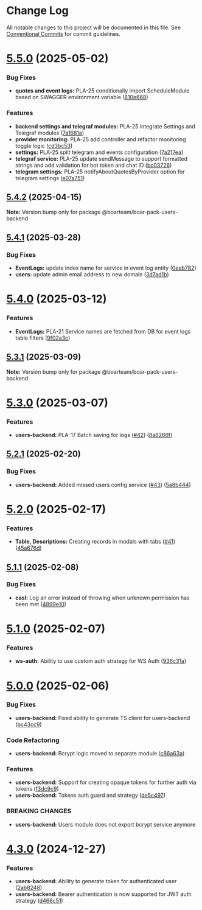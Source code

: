 # Change Log

All notable changes to this project will be documented in this file.
See [Conventional Commits](https://conventionalcommits.org) for commit guidelines.

# [5.5.0](https://github.com/boarteam/boar-pack/compare/@boarteam/boar-pack-users-backend@5.4.2...@boarteam/boar-pack-users-backend@5.5.0) (2025-05-02)


### Bug Fixes

* **quotes and event logs:** PLA-25 conditionally import ScheduleModule based on SWAGGER environment variable ([810e668](https://github.com/boarteam/boar-pack/commit/810e668ebd1aec90c618792c0c5269edc912b286))


### Features

* **backend settings and telegraf modules:** PLA-25 integrate Settings and Telegraf modules ([7a1681a](https://github.com/boarteam/boar-pack/commit/7a1681a0416a6b78849921ce2908a76b258a5d36))
* **provider monitoring:** PLA-25 add controller and refactor monitoring toggle logic ([cd3bc53](https://github.com/boarteam/boar-pack/commit/cd3bc5388f22d5ac51e60801d8a62a55cd3251b3))
* **settings:** PLA-25 split telegram and events configuration ([7a217ea](https://github.com/boarteam/boar-pack/commit/7a217ea74dbd86e0cee574e7d27fa912c3dad55c))
* **telegraf service:** PLA-25 update sendMessage to support formatted strings and add validation for bot token and chat ID ([bc03726](https://github.com/boarteam/boar-pack/commit/bc03726d704237b8b1f83597bd730992faa94d9d))
* **telegram settings:** PLA-25 notifyAboutQuotesByProvider option for telegram settings ([e07a751](https://github.com/boarteam/boar-pack/commit/e07a751b869d23b2ed369740e6c625298b7a8e31))





## [5.4.2](https://github.com/boarteam/boar-pack/compare/@boarteam/boar-pack-users-backend@5.4.1...@boarteam/boar-pack-users-backend@5.4.2) (2025-04-15)

**Note:** Version bump only for package @boarteam/boar-pack-users-backend





## [5.4.1](https://github.com/boarteam/boar-pack/compare/@boarteam/boar-pack-users-backend@5.4.0...@boarteam/boar-pack-users-backend@5.4.1) (2025-03-28)


### Bug Fixes

* **EventLogs:** update index name for service in event log entity ([0eab782](https://github.com/boarteam/boar-pack/commit/0eab782e0dbddca7bbc6f72a57ecf471a2b8f962))
* **users:** update admin email address to new domain ([3d7ad1b](https://github.com/boarteam/boar-pack/commit/3d7ad1ba3bab88cc1b30f3c39efe59c1123d0bb7))





# [5.4.0](https://github.com/boarteam/boar-pack/compare/@boarteam/boar-pack-users-backend@5.3.1...@boarteam/boar-pack-users-backend@5.4.0) (2025-03-12)


### Features

* **EventLogs:** PLA-21 Service names are fetched from DB for event logs table filters ([9f02a3c](https://github.com/boarteam/boar-pack/commit/9f02a3cd934cc1d69e2b25ad45743fc29ba8a731))





## [5.3.1](https://github.com/boarteam/boar-pack/compare/@boarteam/boar-pack-users-backend@5.3.0...@boarteam/boar-pack-users-backend@5.3.1) (2025-03-09)

**Note:** Version bump only for package @boarteam/boar-pack-users-backend





# [5.3.0](https://github.com/boarteam/boar-pack/compare/@boarteam/boar-pack-users-backend@5.2.1...@boarteam/boar-pack-users-backend@5.3.0) (2025-03-07)


### Features

* **users-backend:** PLA-17 Batch saving for logs ([#42](https://github.com/boarteam/boar-pack/issues/42)) ([8a8266f](https://github.com/boarteam/boar-pack/commit/8a8266f663395980fdcd1b87886ac184ffe71695))





## [5.2.1](https://github.com/boarteam/boar-pack/compare/@boarteam/boar-pack-users-backend@5.2.0...@boarteam/boar-pack-users-backend@5.2.1) (2025-02-20)


### Bug Fixes

* **users-backend:** Added missed users config service ([#43](https://github.com/boarteam/boar-pack/issues/43)) ([5a8b444](https://github.com/boarteam/boar-pack/commit/5a8b4442931fc64a60ba408783e5af478dcb6419))





# [5.2.0](https://github.com/boarteam/boar-pack/compare/@boarteam/boar-pack-users-backend@5.1.1...@boarteam/boar-pack-users-backend@5.2.0) (2025-02-17)


### Features

* **Table, Descriptions:** Creating records in modals with tabs ([#41](https://github.com/boarteam/boar-pack/issues/41)) ([45a676d](https://github.com/boarteam/boar-pack/commit/45a676da993df37b9486691f9479c1539aa3234d))





## [5.1.1](https://github.com/boarteam/boar-pack/compare/@boarteam/boar-pack-users-backend@5.1.0...@boarteam/boar-pack-users-backend@5.1.1) (2025-02-08)


### Bug Fixes

* **casl:** Log an error instead of throwing when unknown permission has been met ([4899e10](https://github.com/boarteam/boar-pack/commit/4899e100e3f12ef4a76c870c2d942cf3c01d0aee))





# [5.1.0](https://github.com/boarteam/boar-pack/compare/@boarteam/boar-pack-users-backend@5.0.0...@boarteam/boar-pack-users-backend@5.1.0) (2025-02-07)


### Features

* **ws-auth:** Ability to use custom auth strategy for WS Auth ([936c31a](https://github.com/boarteam/boar-pack/commit/936c31a42edd1c5e799dfd74b41e8b7d9eac59e8))





# [5.0.0](https://github.com/boarteam/boar-pack/compare/@boarteam/boar-pack-users-backend@4.3.0...@boarteam/boar-pack-users-backend@5.0.0) (2025-02-06)


### Bug Fixes

* **users-backend:** Fixed ability to generate TS client for users-backend ([bc43cc9](https://github.com/boarteam/boar-pack/commit/bc43cc92ee6824c48aad39f4f8e30470302caad5))


### Code Refactoring

* **users-backend:** Bcrypt logic moved to separate module ([c86a63a](https://github.com/boarteam/boar-pack/commit/c86a63a09b8bef0c6061a6d569837ec8e124ab71))


### Features

* **users-backend:** Support for creating opaque tokens for further auth via tokens ([f3dc9c9](https://github.com/boarteam/boar-pack/commit/f3dc9c90095b2881576e0c79806d5cbdb7a67f21))
* **users-backend:** Tokens auth guard and strategy ([de5c497](https://github.com/boarteam/boar-pack/commit/de5c4974eb42e2b932945297a9ca1ace683b38ed))


### BREAKING CHANGES

* **users-backend:** Users module does not export bcrypt service anymore





# [4.3.0](https://github.com/boarteam/boar-pack/compare/@boarteam/boar-pack-users-backend@4.2.0...@boarteam/boar-pack-users-backend@4.3.0) (2024-12-27)


### Features

* **users-backend:** Ability to generate token for authenticated user ([2ab8248](https://github.com/boarteam/boar-pack/commit/2ab824868b6814eb6b27697b0861f48547b8a1e5))
* **users-backend:** Bearer authentication is now supported for JWT auth strategy ([d466c51](https://github.com/boarteam/boar-pack/commit/d466c516b5674dd98f2effa22f7cfcb95545e2ba))
